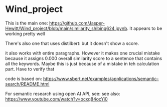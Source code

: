 # Wind_project

This is the main one: https://github.com/Jasper-Hewitt/Wind_project/blob/main/similarity_shibing624.ipynb. It appears to be working pretty well

There's also one that uses distilbert: but it doesn't show a score. 

it also works with entire paragraphs. However it makes one crucial mistake because it assigns 0.000 overall similarity score to a sentence that contains all the keywords. Maybe this is just because of a mistake in teh calculation part. Have to verify that

code is based on: https://www.sbert.net/examples/applications/semantic-search/README.html




For semantic research using open AI API, see: 
see also: https://www.youtube.com/watch?v=ocxq84ocYi0 
